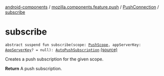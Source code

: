 [android-components](../../index.md) / [mozilla.components.feature.push](../index.md) / [PushConnection](index.md) / [subscribe](./subscribe.md)

# subscribe

`abstract suspend fun subscribe(scope: `[`PushScope`](../-push-scope.md)`, appServerKey: `[`AppServerKey`](../-app-server-key.md)`? = null): `[`AutoPushSubscription`](../-auto-push-subscription/index.md) [(source)](https://github.com/mozilla-mobile/android-components/blob/master/components/feature/push/src/main/java/mozilla/components/feature/push/Connection.kt#L33)

Creates a push subscription for the given scope.

**Return**
A push subscription.

